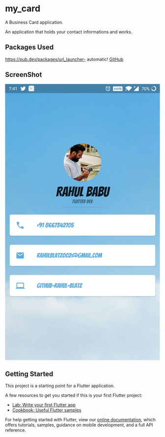 # my_card

A Business Card application.

An application that holds your contact informations and works.


## Packages Used
https://pub.dev/packages/url_launcher- automatic!
[GitHub](https://pub.dev/packages/url_launcher)

## ScreenShot
![ScreenShot](/Screenshot_20200415-194110.jpg)

## Getting Started

This project is a starting point for a Flutter application.

A few resources to get you started if this is your first Flutter project:

- [Lab: Write your first Flutter app](https://flutter.dev/docs/get-started/codelab)
- [Cookbook: Useful Flutter samples](https://flutter.dev/docs/cookbook)

For help getting started with Flutter, view our
[online documentation](https://flutter.dev/docs), which offers tutorials,
samples, guidance on mobile development, and a full API reference.

